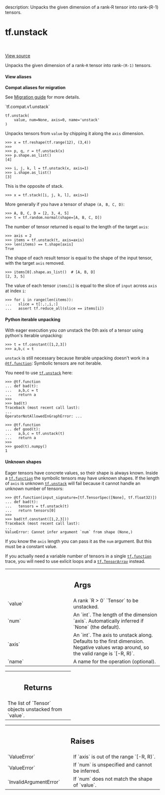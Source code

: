 description: Unpacks the given dimension of a rank-R tensor into rank-(R-1) tensors.

<div itemscope itemtype="http://developers.google.com/ReferenceObject">
<meta itemprop="name" content="tf.unstack" />
<meta itemprop="path" content="Stable" />
</div>

# tf.unstack

<!-- Insert buttons and diff -->

<table class="tfo-notebook-buttons tfo-api nocontent" align="left">

</table>

<a target="_blank" class="external" href="/code/stable/tensorflow/python/ops/array_ops.py">View source</a>



Unpacks the given dimension of a rank-`R` tensor into rank-`(R-1)` tensors.

<section class="expandable">
  <h4 class="showalways">View aliases</h4>
  <p>
<b>Compat aliases for migration</b>
<p>See
<a href="https://www.tensorflow.org/guide/migrate">Migration guide</a> for
more details.</p>
<p>`tf.compat.v1.unstack`</p>
</p>
</section>

<pre class="devsite-click-to-copy prettyprint lang-py tfo-signature-link">
<code>tf.unstack(
    value, num=None, axis=0, name=&#x27;unstack&#x27;
)
</code></pre>



<!-- Placeholder for "Used in" -->

Unpacks tensors from `value` by chipping it along the `axis` dimension.

```
>>> x = tf.reshape(tf.range(12), (3,4))
>>>
>>> p, q, r = tf.unstack(x)
>>> p.shape.as_list()
[4]
```

```
>>> i, j, k, l = tf.unstack(x, axis=1)
>>> i.shape.as_list()
[3]
```

This is the opposite of stack.

```
>>> x = tf.stack([i, j, k, l], axis=1)
```

More generally if you have a tensor of shape `(A, B, C, D)`:

```
>>> A, B, C, D = [2, 3, 4, 5]
>>> t = tf.random.normal(shape=[A, B, C, D])
```

The number of tensor returned is equal to the length of the target `axis`:

```
>>> axis = 2
>>> items = tf.unstack(t, axis=axis)
>>> len(items) == t.shape[axis]
True
```

The shape of each result tensor is equal to the shape of the input tensor,
with the target `axis` removed.

```
>>> items[0].shape.as_list()  # [A, B, D]
[2, 3, 5]
```

The value of each tensor `items[i]` is equal to the slice of `input` across
`axis` at index `i`:

```
>>> for i in range(len(items)):
...   slice = t[:,:,i,:]
...   assert tf.reduce_all(slice == items[i])
```

#### Python iterable unpacking

With eager execution you _can_ unstack the 0th axis of a tensor using python's
iterable unpacking:

```
>>> t = tf.constant([1,2,3])
>>> a,b,c = t
```

`unstack` is still necessary because Iterable unpacking doesn't work in
a <a href="../tf/function.md"><code>@tf.function</code></a>: Symbolic tensors are not iterable.

You need to use <a href="../tf/unstack.md"><code>tf.unstack</code></a> here:

```
>>> @tf.function
... def bad(t):
...   a,b,c = t
...   return a
>>>
>>> bad(t)
Traceback (most recent call last):
...
OperatorNotAllowedInGraphError: ...
```

```
>>> @tf.function
... def good(t):
...   a,b,c = tf.unstack(t)
...   return a
>>>
>>> good(t).numpy()
1
```

#### Unknown shapes

Eager tensors have concrete values, so their shape is always known.
Inside a <a href="../tf/function.md"><code>tf.function</code></a> the symbolic tensors may have unknown shapes.
If the length of `axis` is unknown <a href="../tf/unstack.md"><code>tf.unstack</code></a> will fail because it cannot
handle an unknown number of tensors:

```
>>> @tf.function(input_signature=[tf.TensorSpec([None], tf.float32)])
... def bad(t):
...   tensors = tf.unstack(t)
...   return tensors[0]
>>>
>>> bad(tf.constant([1,2,3]))
Traceback (most recent call last):
...
ValueError: Cannot infer argument `num` from shape (None,)
```

If you know the `axis` length you can pass it as the `num` argument. But this
must be a constant value.

If you actually need a variable number of tensors in a single <a href="../tf/function.md"><code>tf.function</code></a>
trace, you will need to use exlicit loops and a <a href="../tf/TensorArray.md"><code>tf.TensorArray</code></a> instead.

<!-- Tabular view -->
 <table class="responsive fixed orange">
<colgroup><col width="214px"><col></colgroup>
<tr><th colspan="2"><h2 class="add-link">Args</h2></th></tr>

<tr>
<td>
`value`
</td>
<td>
A rank `R > 0` `Tensor` to be unstacked.
</td>
</tr><tr>
<td>
`num`
</td>
<td>
An `int`. The length of the dimension `axis`. Automatically inferred if
`None` (the default).
</td>
</tr><tr>
<td>
`axis`
</td>
<td>
An `int`. The axis to unstack along. Defaults to the first dimension.
Negative values wrap around, so the valid range is `[-R, R)`.
</td>
</tr><tr>
<td>
`name`
</td>
<td>
A name for the operation (optional).
</td>
</tr>
</table>



<!-- Tabular view -->
 <table class="responsive fixed orange">
<colgroup><col width="214px"><col></colgroup>
<tr><th colspan="2"><h2 class="add-link">Returns</h2></th></tr>
<tr class="alt">
<td colspan="2">
The list of `Tensor` objects unstacked from `value`.
</td>
</tr>

</table>



<!-- Tabular view -->
 <table class="responsive fixed orange">
<colgroup><col width="214px"><col></colgroup>
<tr><th colspan="2"><h2 class="add-link">Raises</h2></th></tr>

<tr>
<td>
`ValueError`
</td>
<td>
If `axis` is out of the range `[-R, R)`.
</td>
</tr><tr>
<td>
`ValueError`
</td>
<td>
If `num` is unspecified and cannot be inferred.
</td>
</tr><tr>
<td>
`InvalidArgumentError`
</td>
<td>
If `num` does not match the shape of `value`.
</td>
</tr>
</table>

